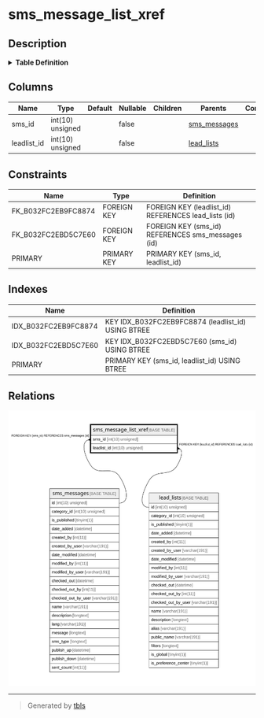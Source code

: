# sms_message_list_xref

## Description

<details>
<summary><strong>Table Definition</strong></summary>

```sql
CREATE TABLE `sms_message_list_xref` (
  `sms_id` int(10) unsigned NOT NULL,
  `leadlist_id` int(10) unsigned NOT NULL,
  PRIMARY KEY (`sms_id`,`leadlist_id`),
  KEY `IDX_B032FC2EBD5C7E60` (`sms_id`),
  KEY `IDX_B032FC2EB9FC8874` (`leadlist_id`),
  CONSTRAINT `FK_B032FC2EB9FC8874` FOREIGN KEY (`leadlist_id`) REFERENCES `lead_lists` (`id`) ON DELETE CASCADE,
  CONSTRAINT `FK_B032FC2EBD5C7E60` FOREIGN KEY (`sms_id`) REFERENCES `sms_messages` (`id`) ON DELETE CASCADE
) ENGINE=InnoDB DEFAULT CHARSET=utf8mb4 COLLATE=utf8mb4_unicode_ci ROW_FORMAT=DYNAMIC
```

</details>

## Columns

| Name | Type | Default | Nullable | Children | Parents | Comment |
| ---- | ---- | ------- | -------- | -------- | ------- | ------- |
| sms_id | int(10) unsigned |  | false |  | [sms_messages](sms_messages.md) |  |
| leadlist_id | int(10) unsigned |  | false |  | [lead_lists](lead_lists.md) |  |

## Constraints

| Name | Type | Definition |
| ---- | ---- | ---------- |
| FK_B032FC2EB9FC8874 | FOREIGN KEY | FOREIGN KEY (leadlist_id) REFERENCES lead_lists (id) |
| FK_B032FC2EBD5C7E60 | FOREIGN KEY | FOREIGN KEY (sms_id) REFERENCES sms_messages (id) |
| PRIMARY | PRIMARY KEY | PRIMARY KEY (sms_id, leadlist_id) |

## Indexes

| Name | Definition |
| ---- | ---------- |
| IDX_B032FC2EB9FC8874 | KEY IDX_B032FC2EB9FC8874 (leadlist_id) USING BTREE |
| IDX_B032FC2EBD5C7E60 | KEY IDX_B032FC2EBD5C7E60 (sms_id) USING BTREE |
| PRIMARY | PRIMARY KEY (sms_id, leadlist_id) USING BTREE |

## Relations

![er](sms_message_list_xref.svg)

---

> Generated by [tbls](https://github.com/k1LoW/tbls)
